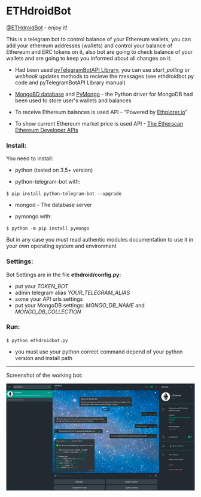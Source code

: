# ETHdroidBot

[@ETHdroidBot](https://t.me/ETHdroidBot "@ETHdroidBot") - enjoy it!

This is a telegram bot to control balance of your Ethereum wallets, you can add your ethereum addresses (wallets)
 and control your balance of Ethereum and ERC tokens on it, also bot are going to check balance of your
 wallets and are going to keep you informed about all changes on it.
 
 
* Had been used [pyTelegramBotAPI Library](https://github.com/eternnoir/pyTelegramBotAPI "pyTelegramBotAPI Library GitHub Repository"), 
you can use *start_polling* or *webhook* updates methods to recieve the messages (see ethdroidbot.py code and pyTelegramBotAPI Library manual)

* [MongoBD database](https://github.com/mongodb/mongo) and [PyMongo](https://github.com/mongodb/mongo-python-driver "PyMongo") - the Python driver for MongoDB had been used
to store user's wallets and balances

* To receive Ethereum balances is used API - “Powered by [Ethplorer.io](https://ethplorer.io/ "Ethplorer.io")” 

* To show current Ethereum market price is used API - [The Etherscan Ethereum Developer APIs](https://etherscan.io/apis "The Etherscan Ethereum Developer APIs")

### Install:

You need to install:

+ python (tested on 3.5+ version)
 
+ python-telegram-bot with:

`$ pip install python-telegram-bot --upgrade`

+ mongod - The database server

+ pymongo with:

`$ python -m pip install pymongo`

But in any case you must read authentic modules documentation to use it in your own operating system
 and environment
 
### Settings:

Bot Settings are in the file **ethdroid/config.py:**

* put your *TOKEN_BOT*
* admin telegram alias *YOUR_TELEGRAM_ALIAS*
* some your API urls settings
* put your MongoDB settings: *MONGO_DB_NAME* and *MONGO_DB_COLLECTION*

### Run:

`$ python ethdroidbot.py`

- you must use your python correct command depend of your python version and install path

---

Screenshot of the working bot:

![ETHdroidbot](ethdroidbot.jpg "ETHdroidbot")